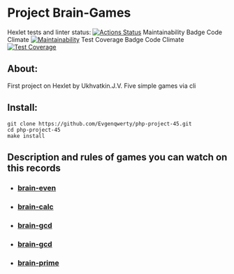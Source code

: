 # Project Brain-Games
 Hexlet tests and linter status:
[![Actions Status](https://github.com/Evgenqwerty/php-project-45/actions/workflows/hexlet-check.yml/badge.svg)](https://github.com/Evgenqwerty/php-project-45/actions)
 Maintainability Badge Code Climate
[![Maintainability](https://api.codeclimate.com/v1/badges/242485b25f4b4a291655/maintainability)](https://codeclimate.com/github/Evgenqwerty/php-project-45/maintainability)
 Test Coverage Badge Code Climate
[![Test Coverage](https://api.codeclimate.com/v1/badges/242485b25f4b4a291655/test_coverage)](https://codeclimate.com/github/Evgenqwerty/php-project-45/test_coverage)

## About:
First project on Hexlet by Ukhvatkin.J.V. Five simple games via cli

## Install:
```
git clone https://github.com/Evgenqwerty/php-project-45.git
cd php-project-45
make install
```

## Description and rules of games you can watch on this records

* ### [brain-even](https://asciinema.org/a/ClAuaMHhHfAG5HqZ15gDGCcEA)

* ### [brain-calc](https://asciinema.org/a/k6cJv6IwE2Vv5GttZKAuft8Z4)

* ### [brain-gcd](https://asciinema.org/a/ocXWARcM3QKSjlrJzzdBJxllU)

* ### [brain-gcd](https://asciinema.org/a/AinYKvC0jidhDm1zboBGMjfdB)

* ### [brain-prime](https://asciinema.org/a/3VfOZ4Fjeg2xHi5c94JWxPIw4)
